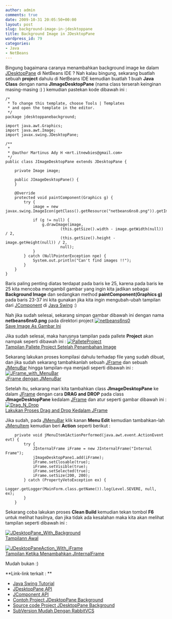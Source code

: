 ```yaml
---
author: admin
comments: true
date: 2009-10-31 20:05:50+00:00
layout: post
slug: background-image-in-jdesktoppane
title: Background Image in JDesktopPane
wordpress_id: 79
categories:
- Java
- NetBeans
---
```


Bingung bagaimana caranya menambahkan background image ke dalam [JDesktopPane](http://java.sun.com/javase/6/docs/api/javax/swing/JDesktopPane.html) di NetBeans IDE ? Nah kalau bingung, sekarang buatlah sebuah **project** dahulu di NetBeans IDE kemudian buatlah 1 buah **Java Class** dengan nama **JImageDesktopPane** (nama class terserah keinginan masing-masing :) ) kemudian pastekan kode dibawah ini :

    
    
    /*
     * To change this template, choose Tools | Templates
     * and open the template in the editor.
     */
    package jdesktoppanebackground;
    
    import java.awt.Graphics;
    import java.awt.Image;
    import javax.swing.JDesktopPane;
    
    /**
     *
     * @author Martinus Ady H <mrt.itnewbies@gmail.com>
     */
    public class JImageDesktopPane extends JDesktopPane {
    
        private Image image;
    
        public JImageDesktopPane() {
        }
    
        @Override
        protected void paintComponent(Graphics g) {
            try {
                image = new javax.swing.ImageIcon(getClass().getResource("netbeans6ns0.png")).getImage();
    
                if (g != null) {
                    g.drawImage(image,
                            (this.getSize().width - image.getWidth(null)) / 2,
                            (this.getSize().height - image.getHeight(null)) / 2,
                            null);
                }
            } catch (NullPointerException npe) {
                System.out.println("Can't find images !!");
            }
        }
    }
    



Baris paling penting diatas terdapat pada baris ke 25, karena pada baris ke 25 kita mencoba mengambil gambar yang ingin kita jadikan sebagai **Background Image** dan sedangkan method **paintComponent(Graphics g)** pada baris 23-37 ini kita gunakan jika kita ingin mengubah-ubah tampilan dari [JComponent](http://java.sun.com/javase/6/docs/api/javax/swing/JComponent.html) di [Java Swing](http://java.sun.com/docs/books/tutorial/uiswing/) :)

Nah jika sudah selesai, sekarang simpan gambar dibawah ini dengan nama **netbeans6ns0.png** pada direktori project
[![netbeans6ns0](http://farm3.static.flickr.com/2625/4061136331_1fa9b451b0_o.png)  
Save Image As Gambar Ini](http://www.flickr.com/photos/10243554@N02/4061136331/)
<!-- more -->
Jika sudah selesai, maka harusnya tampilan pada pallete **Project** akan nampak seperti dibawah ini :
[![PalleteProject](http://farm3.static.flickr.com/2471/4061878816_dd5ffe253c_o.png)  
Tampilan Pallete Project Setelah Penambahan Image](http://www.flickr.com/photos/10243554@N02/4061878816/)

Sekarang lakukan proses kompilasi dahulu terhadap file yang sudah dibuat, dan jika sudah sekarang tambahkanlah sebuah [JFrame](http://java.sun.com/javase/6/docs/api/javax/swing/JFrame.html) dan sebuah [JMenuBar](http://java.sun.com/javase/6/docs/api/javax/swing/JMenuBar.html) hingga tampilan-nya menjadi seperti dibawah ini :
[![JFrame_with_MenuBar](http://farm3.static.flickr.com/2785/4061878810_29f4bf5a23.jpg)  
JFrame dengan JMenuBar](http://www.flickr.com/photos/10243554@N02/4061878810/)

Setelah itu, sekarang mari kita tambahkan class **JImageDesktopPane** ke dalam [JFrame](http://java.sun.com/javase/6/docs/api/javax/swing/JFrame.html) dengan cara **DRAG and DROP** pada class **JImageDesktopPane** kedalam [JFrame](http://java.sun.com/javase/6/docs/api/javax/swing/JFrame.html) dan atur seperti gambar dibawah ini :
[![Drag_N_Drop](http://farm3.static.flickr.com/2799/4061878800_9302c7b894.jpg)  
Lakukan Proses Drag and Drop Kedalam JFrame](http://www.flickr.com/photos/10243554@N02/4061878800/)

Jika sudah, pada [JMenuBar](http://java.sun.com/javase/6/docs/api/javax/swing/JMenuBar.html) klik kanan **Menu Edit** kemudian tambahkan-lah [JMenuItem](http://java.sun.com/javase/6/docs/api/javax/swing/JMenuItem.html) kemudian beri **Action** seperti berikut :

    
    
        private void jMenuItem1ActionPerformed(java.awt.event.ActionEvent evt) {
            try {
                JInternalFrame iFrame = new JInternalFrame("Internal Frame");
                jImageDesktopPane1.add(iFrame);
                iFrame.setClosable(true);
                iFrame.setVisible(true);
                iFrame.setSelected(true);
                iFrame.setSize(200, 200);
            } catch (PropertyVetoException ex) {
                Logger.getLogger(MainForm.class.getName()).log(Level.SEVERE, null, ex);
            }
        }
    



Sekarang coba lakukan proses **Clean Build** kemudian tekan tombol **F6** untuk melihat hasilnya, dan jika tidak ada kesalahan maka kita akan melihat tampilan seperti dibawah ini :








[![JDesktopPane_With_Background](http://farm3.static.flickr.com/2551/4061878808_420688c059.jpg)  
Tampilann Awal](http://www.flickr.com/photos/10243554@N02/4061878808/)

[![JDesktopPaneAction_With_iFrame](http://farm4.static.flickr.com/3502/4061878804_eb7baea6a1.jpg)  
Tampilan Ketika Menambahkan JInternalFrame](http://www.flickr.com/photos/10243554@N02/4061878804/)






Mudah bukan :)

**Link-link terkait : **
- [Java Swing Tutorial](http://java.sun.com/docs/books/tutorial/uiswing/)
- [JDesktopPane API](http://java.sun.com/javase/6/docs/api/javax/swing/JDesktopPane.html)
- [JComponent API](http://java.sun.com/javase/6/docs/api/javax/swing/JComponent.html)
- [Contoh Project JDesktopPane Background](http://martin-personal-project.googlecode.com/files/JDesktopPaneBackground.zip)
- [Source code Project JDesktopPane Background](http://code.google.com/p/martin-personal-project/source/browse/#svn/trunk/java/JDesktopPaneBackground)
- [SubVersion Mudah Dengan RabbitVCS](http://martinusadyh.web.id/2010/03/13/subversion-mudah-dengan-rabbitvcs/)

